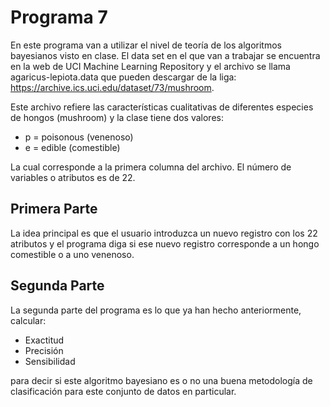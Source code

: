 # Programa 7
En este programa van a utilizar el nivel de teoría de los algoritmos bayesianos visto en clase. El data set en el que van a trabajar se encuentra en la web de UCI Machine Learning Repository y el archivo se llama agaricus-lepiota.data que pueden descargar de la liga: https://archive.ics.uci.edu/dataset/73/mushroom.

Este archivo refiere las características cualitativas de diferentes especies de hongos (mushroom) y la clase tiene dos valores: 
- p = poisonous (venenoso)
- e = edible (comestible)

La cual corresponde a la primera columna del archivo. El número de variables o atributos es de 22.

## Primera Parte
La idea principal es que el usuario introduzca un nuevo registro con los 22 atributos y el programa diga si ese nuevo registro corresponde a un hongo comestible o a uno venenoso.

## Segunda Parte 
La segunda parte del programa es lo que ya han hecho anteriormente, calcular:
- Exactitud
- Precisión
- Sensibilidad 

para decir si este algoritmo bayesiano es o no una buena metodología de clasificación para este conjunto de datos en particular.